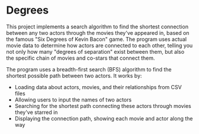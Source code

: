 # Degrees

This project implements a search algorithm to find the shortest connection between any two actors through the movies they've appeared in, based on the famous "Six Degrees of Kevin Bacon" game. The program uses actual movie data to determine how actors are connected to each other, telling you not only how many "degrees of separation" exist between them, but also the specific chain of movies and co-stars that connect them.

The program uses a breadth-first search (BFS) algorithm to find the shortest possible path between two actors. It works by:

- Loading data about actors, movies, and their relationships from CSV files
- Allowing users to input the names of two actors
- Searching for the shortest path connecting these actors through movies they've starred in
- Displaying the connection path, showing each movie and actor along the way